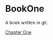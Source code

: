 # BookOne
A book written in git.

[Chapter One](https://github.com/EndlessPages/BookOne/blob/master/001-chapter_one.md)
